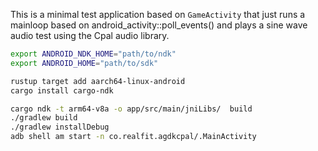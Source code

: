 This is a minimal test application based on `GameActivity` that just
runs a mainloop based on android_activity::poll_events() and plays a
sine wave audio test using the Cpal audio library.

```bash
export ANDROID_NDK_HOME="path/to/ndk"
export ANDROID_HOME="path/to/sdk"

rustup target add aarch64-linux-android
cargo install cargo-ndk

cargo ndk -t arm64-v8a -o app/src/main/jniLibs/  build
./gradlew build
./gradlew installDebug
adb shell am start -n co.realfit.agdkcpal/.MainActivity
```
